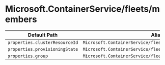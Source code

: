# Microsoft.ContainerService/fleets/members

| Default Path | Alias |
|---|---|
| `properties.clusterResourceId` | `Microsoft.ContainerService/fleets/members/clusterResourceId` |
| `properties.provisioningState` | `Microsoft.ContainerService/fleets/members/provisioningState` |
| `properties.group` | `Microsoft.ContainerService/fleets/members/group` |


